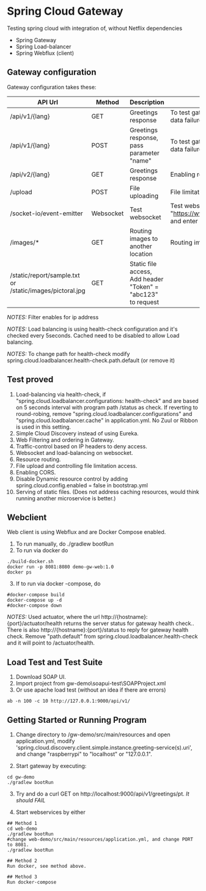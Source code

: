 # Spring Cloud Gateway
Testing spring cloud with integration of, without Netflix dependencies
- Spring Gateway
- Spring Load-balancer
- Spring Webflux (client)

## Gateway configuration
Gateway configuration takes these:

| API Url | Method | Description | Goal |
| ------- | ------ | ----------- | ---- |
| /api/v1/{lang} | GET | Greetings response | To test gateway load-balancing and data failure. Include chain filters. |
| /api/v1/{lang} | POST | Greetings response, pass parameter "name" | To test gateway load-balancing and data failure. Include chain filters. |
| /api/v2/{lang} | GET | Greetings response | Enabling routing via codes. |
| /upload | POST | File uploading | File limitation control |
| /socket-io/event-emitter | Websocket | Test websocket | Test websocket, use this site "https://www.websocket.org/echo.html" and enter ws://{hostname}:{port} |
| /images/* | GET | Routing images to another location | Routing image, redirect |
| /static/report/sample.txt or /static/images/pictoral.jpg | GET | Static file access, Add header "Token" = "abc123" to request |

*NOTES:* Filter enables for ip address

*NOTES:* Load balancing is using health-check configuration and it's checked every 5seconds. Cached need to be disabled to allow Load balancing.

*NOTES:* To change path for health-check modify spring.cloud.loadbalancer.health-check.path.default (or remove it)

## Test proved
1. Load-balancing via health-check, if "spring.cloud.loadbalancer.configurations: health-check" and are based on 5 seconds interval with program path /status as check. If reverting to round-robing, remove "spring.cloud.loadbalancer.configurations" and "spring.cloud.loadbalancer.cache" in application.yml. No Zuul or Ribbon is used in this setting.
2. Simple Cloud Discovery instead of using Eureka.
3. Web Filtering and ordering in Gateway.
4. Traffic-control based on IP headers to deny access.
5. Websocket and load-balancing on websocket.
6. Resource routing.
7. File upload and controlling file limitation access.
8. Enabling CORS.
9. Disable Dynamic resource control by adding spring.cloud.config.enabled = false in bootstrap.yml
10. Serving of static files. (Does not address caching resources, would think running another microservice is better.)


## Webclient
Web client is using Webflux and are Docker Compose enabled.
1) To run manually, do ./gradlew bootRun
2) To run via docker do
 
 ```
./build-docker.sh
docker run -p 8081:8080 demo-gw-web:1.0
docker ps
```

3) If to run via docker -compose, do

```
#docker-compose build
docker-compose up -d
#docker-compose down
```

*NOTES:* Used actuator, where the url http://{hostname}:{port}/actuator/health returns the server status for gateway health check.. There is also http://{hostname}:{port}/status to reply for gateway health check. Remove "path.default" from spring.cloud.loadbalancer.health-check and it will point to /actuator/health.

## Load Test and Test Suite

1. Download SOAP UI.
2. Import project from gw-demo\soapui-test\SOAPProject.xml
3. Or use apache load test (without an idea if there are errors)

```
ab -n 100 -c 10 http://127.0.0.1:9000/api/v1/
```

## Getting Started or Running Program
1. Change directory to /gw-demo/src/main/resources and open application.yml, modify 'spring.cloud.discovery.client.simple.instance.greeting-service(s).uri', and change "raspberrypi" to "localhost" or "127.0.0.1".

2. Start gateway by executing:

```
cd gw-demo
./gradlew bootRun
```

3. Try and do a curl GET on http://localhost:9000/api/v1/greetings/pt. *It should FAIL*

4. Start webservices by either

```
## Method 1
cd web-demo
./gradlew bootRun
#change web-demo/src/main/resources/application.yml, and change PORT to 8081.
./gradlew bootRun

## Method 2
Run docker, see method above.

## Method 3
Run docker-compose
```
